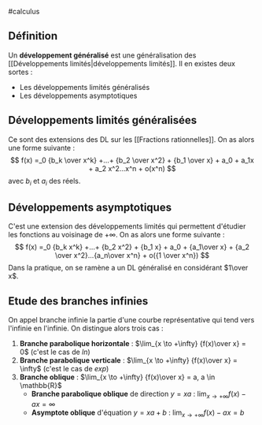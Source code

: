#calculus 
## Définition
Un **développement généralisé** est une généralisation des [[Développements limités|développements limités]].
Il en existes deux sortes :
- Les développements limités généralisés
- Les développements asymptotiques

## Développements limités généralisées
Ce sont des extensions des DL sur les [[Fractions rationnelles]]. On as alors une forme suivante :
$$
f(x) =_0 {b_k \over x^k} +...+ {b_2 \over x^2} + {b_1 \over x} + a_0 + a_1x + a_2 x^2...x^n + o(x^n) 
$$
avec $b_i$ et $a_i$ des réels. 

## Développements asymptotiques
C'est une extension des développements limités qui permettent d'étudier les fonctions au voisinage de $+\infty$. On as alors une forme suivante :
$$
f(x) =_0 {b_k  x^k} +...+ {b_2  x^2} + {b_1  x} + a_0 + {a_1\over x} + {a_2 \over x^2}...{a_n\over x^n} + o({1 \over x^n}) 
$$
Dans la pratique, on se ramène a un DL généralisé en considérant $1\over x$.

## Etude des branches infinies
On appel branche infinie la partie d'une courbe représentative qui tend vers l'infinie en l'infinie. 
On distingue alors trois cas :
1. **Branche parabolique horizontale** : $\lim_{x \to +\infty} {f(x)\over x} = 0$ (c'est le cas de $ln$)
2. **Branche parabolique verticale** :  $\lim_{x \to +\infty} {f(x)\over x} = \infty$ (c'est le cas de $exp$)
3. **Branche oblique** : $\lim_{x \to +\infty} {f(x)\over x} = a, a \in \mathbb{R}$
	-  **Branche parabolique oblique** de direction $y=xa$ : $\lim_{x \to + \infty} f(x) - ax = \infty$ 
	- **Asymptote oblique** d'équation $y = xa+b$ : $\lim_{x \to + \infty} f(x) - ax = b$ 

